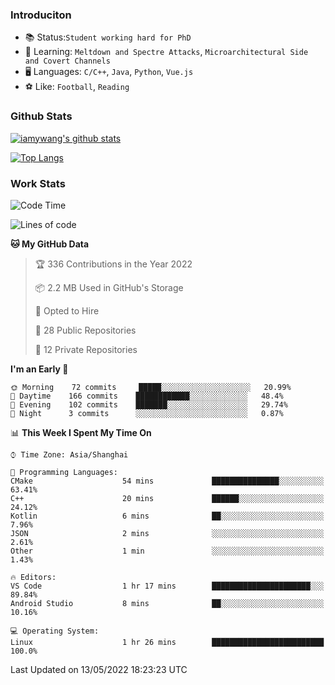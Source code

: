 ### Introduciton

- 📚 Status:`Student working hard for PhD`
- 🔎 Learning: `Meltdown and Spectre Attacks`, `Microarchitectural Side and Covert Channels`
- 🖥️ Languages: `C/C++`, `Java`, `Python`, `Vue.js`
- ⚽ Like: `Football`, `Reading`

### Github Stats

[![iamywang's github stats](https://github-readme-stats.vercel.app/api?username=iamywang&count_private=true&show_icons=true)]()

[![Top Langs](https://github-readme-stats.vercel.app/api/top-langs/?username=iamywang&layout=compact)]()

### Work Stats

<!--START_SECTION:waka-->
![Code Time](http://img.shields.io/badge/Code%20Time-303%20hrs%2023%20mins-blue)

![Lines of code](https://img.shields.io/badge/From%20Hello%20World%20I%27ve%20Written--40%20Thousand%20lines%20of%20code-blue)

**🐱 My GitHub Data** 

> 🏆 336 Contributions in the Year 2022
 > 
> 📦 2.2 MB Used in GitHub's Storage 
 > 
> 💼 Opted to Hire
 > 
> 📜 28 Public Repositories 
 > 
> 🔑 12 Private Repositories  
 > 
**I'm an Early 🐤** 

```text
🌞 Morning    72 commits     █████░░░░░░░░░░░░░░░░░░░░   20.99% 
🌆 Daytime    166 commits    ████████████░░░░░░░░░░░░░   48.4% 
🌃 Evening    102 commits    ███████░░░░░░░░░░░░░░░░░░   29.74% 
🌙 Night      3 commits      ░░░░░░░░░░░░░░░░░░░░░░░░░   0.87%

```


📊 **This Week I Spent My Time On** 

```text
⌚︎ Time Zone: Asia/Shanghai

💬 Programming Languages: 
CMake                    54 mins             ███████████████░░░░░░░░░░   63.41% 
C++                      20 mins             ██████░░░░░░░░░░░░░░░░░░░   24.12% 
Kotlin                   6 mins              ██░░░░░░░░░░░░░░░░░░░░░░░   7.96% 
JSON                     2 mins              ░░░░░░░░░░░░░░░░░░░░░░░░░   2.61% 
Other                    1 min               ░░░░░░░░░░░░░░░░░░░░░░░░░   1.43%

🔥 Editors: 
VS Code                  1 hr 17 mins        ██████████████████████░░░   89.84% 
Android Studio           8 mins              ██░░░░░░░░░░░░░░░░░░░░░░░   10.16%

💻 Operating System: 
Linux                    1 hr 26 mins        █████████████████████████   100.0%

```


 Last Updated on 13/05/2022 18:23:23 UTC
<!--END_SECTION:waka-->
